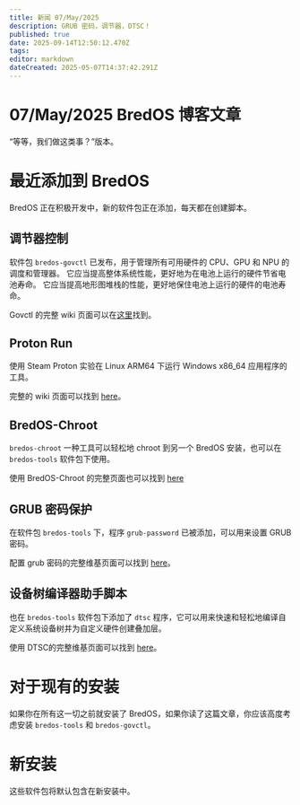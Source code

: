 ```yaml
---
title: 新闻 07/May/2025
description: GRUB 密码，调节器，DTSC！
published: true
date: 2025-09-14T12:50:12.470Z
tags:
editor: markdown
dateCreated: 2025-05-07T14:37:42.291Z
---
```


# 07/May/2025 BredOS 博客文章

“等等，我们做这类事？”版本。

# 最近添加到 BredOS

BredOS 正在积极开发中，新的软件包正在添加，每天都在创建脚本。

## 调节器控制

软件包 `bredos-govctl` 已发布，用于管理所有可用硬件的 CPU、GPU 和 NPU 的调度和管理器。
它应当提高整体系统性能，更好地为在电池上运行的硬件节省电池寿命。
它应当提高地形图堆栈的性能，更好地保住电池上运行的硬件的电池寿命。

Govctl 的完整 wiki 页面可以在[这里](/how-to/govctl)找到。

## Proton Run

使用 Steam Proton 实验在 Linux ARM64 下运行 Windows x86_64 应用程序的工具。

完整的 wiki 页面可以找到 [here](/how-to/proton-run)。

## BredOS-Chroot

`bredos-chroot` 一种工具可以轻松地 chroot 到另一个 BredOS 安装，也可以在 `bredos-tools` 软件包下使用。

使用 BredOS-Chroot 的完整页面也可以找到 [here](/how-to/bredos-chroot)

## GRUB 密码保护

在软件包 `bredos-tools` 下，程序 `grub-password` 已被添加，可以用来设置 GRUB 密码。

配置 grub 密码的完整维基页面可以找到 [here](/Tools#grub-password-protection)。

## 设备树编译器助手脚本

也在 `bredos-tools` 软件包下添加了 `dtsc` 程序，它可以用来快速和轻松地编译自定义系统设备树并为自定义硬件创建叠加层。

使用 DTSC的完整维基页面可以找到 [here](/Tools#dtsc-helper-script)。

# 对于现有的安装

如果你在所有这一切之前就安装了 BredOS，如果你读了这篇文章，你应该高度考虑安装 `bredos-tools` 和 `bredos-govctl`。

# 新安装

这些软件包将默认包含在新安装中。